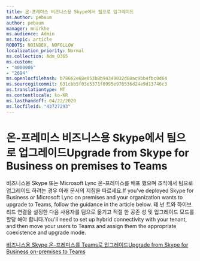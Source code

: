 ```yaml
---
title: 온-프레미스 비즈니스용 Skype에서 팀으로 업그레이드
ms.author: pebaum
author: pebaum
manager: mnirkhe
ms.audience: Admin
ms.topic: article
ROBOTS: NOINDEX, NOFOLLOW
localization_priority: Normal
ms.collection: Adm_O365
ms.custom:
- "4000006"
- "2694"
ms.openlocfilehash: b78662e68e053b8b94349032d80ac9bb4fbc0d64
ms.sourcegitcommit: 631cbb5f03e5371f0995e976536d24e9d13746c3
ms.translationtype: MT
ms.contentlocale: ko-KR
ms.lasthandoff: 04/22/2020
ms.locfileid: "43727293"
---
```

# <a name="upgrade-from-skype-for-business-on-premises-to-teams"></a><span data-ttu-id="61801-102">온-프레미스 비즈니스용 Skype에서 팀으로 업그레이드</span><span class="sxs-lookup"><span data-stu-id="61801-102">Upgrade from Skype for Business on premises to Teams</span></span>

<span data-ttu-id="61801-103">비즈니스용 Skype 또는 Microsoft Lync 온-프레미스를 배포 했으며 조직에서 팀으로 업그레이드 하려는 경우 아래 문서의 지침을 따르세요.</span><span class="sxs-lookup"><span data-stu-id="61801-103">If you've deployed Skype for Business or Microsoft Lync on premises and your organization wants to upgrade to Teams, follow the guidance in the article below.</span></span> <span data-ttu-id="61801-104">테 넌 트와 하이브리드 연결을 설정한 다음 사용자를 팀으로 옮기고 적절 한 공존 성 및 업그레이드 모드를 할당 해야 합니다.</span><span class="sxs-lookup"><span data-stu-id="61801-104">You'll need to set up hybrid connectivity with your tenant, and then move your users to Teams and assign them the appropriate coexistence and upgrade mode.</span></span> 

[<span data-ttu-id="61801-105">비즈니스용 Skype 온-프레미스를 Teams로 업그레이드</span><span class="sxs-lookup"><span data-stu-id="61801-105">Upgrade from Skype for Business on-premises to Teams</span></span>](https://docs.microsoft.com/MicrosoftTeams/upgrade-to-teams-execute-skypeforbusinesshybridonprem)


